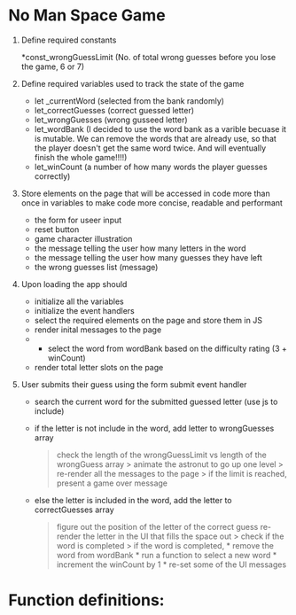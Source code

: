 # No Man Space Game
1. Define required constants

    *const_wrongGuessLimit (No. of total wrong guesses before you lose the game, 6 or 7)


2. Define required variables used to track the state of the game

    * let _currentWord (selected from the bank randomly)
    * let_correctGuesses (correct guessed letter)
    * let_wrongGuesses (wrong gusseed letter)
    * let_wordBank (I decided to use the word bank as a varible becuase it is mutable. We can remove the words that are already use, so that the player doesn't get the same word twice. And will eventually finish the whole game!!!!)
    * let_winCount (a number of how many words the player guesses correctly)



3. Store elements on the page that will be accessed in code more than once in variables to make code more concise, readable and performant

    * the form for useer input
    * reset button
    * game character illustration
    * the message telling the user how many letters in the word
    * the message telling the user how many guesses they have left
    * the wrong guesses list (message)


4. Upon loading the app should

    * initialize all the variables
    * initialize the event handlers
    * select the required elements on the page and store them in JS
    * render inital messages to the page
    * * select the word from wordBank based on the difficulty rating (3 + winCount)
    * render total letter slots on the page 

5. User submits their guess using the form submit event handler

    * search the current word for the submitted guessed letter (use js to include)

    * if the letter is not include in the word, add letter to wrongGuesses array
        > check the length of the wrongGuessLimit vs length of the wrongGuess array
            > animate the astronut to go up one level
            > re-render all the messages to the page
            > if the limit is reached, present a game over message 
            
    * else the letter is included in the word, add the letter to correctGuesses array
        > figure out the position of the letter of the correct guess 
        > re-render the letter in the UI that fills the space out
            > check if the word is completed
                > if the word is completed, 
                * remove the word from wordBank
                * run a function to select a new word 
                * increment the winCount by 1
                * re-set some of the UI messages



# Function definitions:

